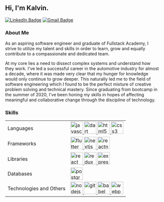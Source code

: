 ## Hi, I'm Kalvin.

[![LinkedIn Badge](https://img.shields.io/badge/-kalvin.zhao-0077B5?style=for-the-badge&logo=linkedin&logoColor=white&link=https://www.linkedin.com/in/kalvin-zhao/)](https://www.linkedin.com/in/kalvin-zhao/)
[![Gmail Badge](https://img.shields.io/badge/-kalvinz61@gmail.com-D14836?style=for-the-badge&logo=gmail&logoColor=white&Link=mailto:kalvinz61@gmail.com)](mailto:kalvinz61@gmail.com)

### About Me

As an aspiring software engineer and graduate of Fullstack Academy, I strive to utilize my talent and skills in order to learn, grow and equally contribute to a compassionate and dedicated team.

At my core lies a need to dissect complex systems and understand how they work. I've led a successful career in the automotive industry for almost a decade, where it was made very clear that my hunger for knowledge would only continue to grow deeper. This naturally led me to the field of software engineering which I found to be the perfect mixture of creative problem solving and technical mastery. Since graduating from bootcamp in the summer of 2020, I've been honing my skills in hopes of affecting meaningful and collaborative change through the discipline of technology.

### Skills

<table>
  <tbody>
    <tr>
      <td>Languages</td>
      <td>
        <a href="https://developer.mozilla.org/en-US/docs/Web/JavaScript" target="_blank" rel="noreferrer">
            <img src="https://img.shields.io/badge/JavaScript-323330?style=for-the-badge&logo=javascript&logoColor=F7DF1E" alt="javascript" height="40"/>
        </a>
         <a href="https://dart.dev" target="_blank" rel="noreferrer">
            <img src="https://img.shields.io/badge/Dart-0175C2?style=for-the-badge&logo=dart&logoColor=white" alt="dart"  height="40"/> 
        </a>
        <a href="https://www.w3.org/html/" target="_blank" rel="noreferrer"> 
            <img src="https://img.shields.io/badge/HTML5-E34F26?style=for-the-badge&logo=html5&logoColor=white" alt="html5" height="40"/>
        </a>
        <a href="https://www.w3schools.com/css/" target="_blank" rel="noreferrer">
            <img src="https://img.shields.io/badge/CSS3-1572B6?style=for-the-badge&logo=css3&logoColor=white" alt="css3" height="40"/>
        </a>
      </td>
    </tr>
    <tr>
      <td>Frameworks</td>
      <td>
        <a href="https://flutter.dev" target="_blank" rel="noreferrer"> 
            <img src="https://img.shields.io/badge/Flutter-02569B?style=for-the-badge&logo=flutter&logoColor=white" alt="flutter" height="40"/>
        </a>
        <a href="https://nextjs.org/" target="_blank" rel="noreferrer" background-color="white"> 
            <img src="https://img.shields.io/badge/next.js-000000?style=for-the-badge&logo=nextdotjs&logoColor=white" alt="nextjs" height="40"/>
        </a>
        <a href="https://reactnative.dev/" target="_blank" rel="noreferrer"> 
            <img src="https://img.shields.io/badge/React_Native-20232A?style=for-the-badge&logo=react&logoColor=61DAFB" alt="reactnative" height="40"/>
        </a>
      </td>
    </tr>
    <tr>
        <td>Libraries</td>
        <td>
            <a href="https://reactjs.org/" target="_blank" rel="noreferrer">
                <img src="https://img.shields.io/badge/React-20232A?style=for-the-badge&logo=react&logoColor=61DAFB" alt="react" height="40"/>
            </a>
            <a href="https://redux.js.org" target="_blank" rel="noreferrer">
                <img src="https://img.shields.io/badge/Redux-593D88?style=for-the-badge&logo=redux&logoColor=white" alt="redux" height="40"/>
            </a>
            <a href="https://expressjs.com" target="_blank" rel="noreferrer">
                <img src="https://img.shields.io/badge/Express.js-000000?style=for-the-badge&logo=express&logoColor=whit" alt="express" height="40"/>
            </a>
        </td>
    </tr>
    <tr>
      <td>Databases</td>
      <td>
        <a href="https://www.postgresql.org" target="_blank" rel="noreferrer">
            <img src="https://img.shields.io/badge/PostgreSQL-316192?style=for-the-badge&logo=postgresql&logoColor=white" alt="postgresql" height="40"/>
        </a>
      </td>
    </tr>
    <tr>
      <td>Technologies and Others</td>
      <td>
        <a href="https://nodejs.org" target="_blank" rel="noreferrer">
            <img src="https://img.shields.io/badge/Node.js-339933?style=for-the-badge&logo=nodedotjs&logoColor=white" alt="nodejs" height="40"/>
        </a>
        <a href="https://git-scm.com/" target="_blank" rel="noreferrer">
            <img src="https://img.shields.io/badge/GIT-E44C30?style=for-the-badge&logo=git&logoColor=white" alt="git" height="40"/>
        </a>
        <a href="https://babeljs.io/" target="_blank" rel="noreferrer">
            <img src="https://img.shields.io/badge/Babel-F9DC3E?style=for-the-badge&logo=babel&logoColor=white" alt="babel" height="40"/>
        </a>
        <a href="https://webpack.js.org" target="_blank" rel="noreferrer">
            <img src="https://img.shields.io/badge/Webpack-8DD6F9?style=for-the-badge&logo=Webpack&logoColor=white" alt="webpack" height="40"/>
        </a>
      </td>
    </tr>
  </tbody>
</table>
